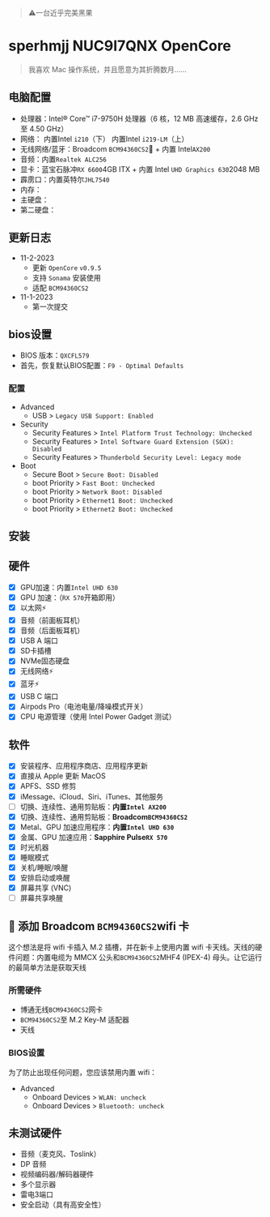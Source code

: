 > ⚠️一台近乎完美黑果

# sperhmjj NUC9I7QNX OpenCore

> 我喜欢 Mac 操作系统，并且愿意为其折腾数月……

## 电脑配置

- 处理器：Intel® Core™ i7-9750H 处理器（6 核，12 MB 高速缓存，2.6 GHz 至 4.50 GHz）
- 网络： 内置Intel `i210`（下） 内置Intel `i219-LM`（上）
- 无线网络/蓝牙：Broadcom `BCM94360CS2`🔧 + 内置 Intel`AX200`
- 音频：内置`Realtek ALC256`
- 显卡：蓝宝石脉冲`RX 6600`4GB ITX + 内置 Intel `UHD Graphics 630`2048 MB
- 霹雳口：内置英特尔`JHL7540`
- 内存：
- 主硬盘：
- 第二硬盘：

## 更新日志

- 11-2-2023
  - 更新 `OpenCore` `v0.9.5`
  - 支持 `Sonama` 安装使用
  - 适配 `BCM94360CS2`
- 11-1-2023
  - 第一次提交

## bios设置

- BIOS 版本：`QXCFL579`
- 首先，恢复默认BIOS配置：`F9 - Optimal Defaults`

### 配置

- Advanced
  - USB > `Legacy USB Support: Enabled`
- Security
  - Security Features > `Intel Platform Trust Technology: Unchecked`
  - Security Features > `Intel Software Guard Extension (SGX): Disabled`
  - Security Features > `Thunderbold Security Level: Legacy mode`
- Boot
  - Secure Boot > `Secure Boot: Disabled`
  - boot Priority > `Fast Boot: Unchecked`
  - boot Priority > `Network Boot: Disabled`
  - boot Priority > `Ethernet1 Boot: Unchecked`
  - boot Priority > `Ethernet2 Boot: Unchecked`

## 安装

## 硬件

- [x] GPU加速：内置`Intel UHD 630`
- [x] GPU 加速：（`RX 570`开箱即用）
- [x] 以太网⚡
- [x] 音频（前面板耳机）
- [x] 音频（后面板耳机）
- [x] USB A 端口
- [x] SD卡插槽
- [x] NVMe固态硬盘
- [x] 无线网络⚡
- [x] 蓝牙⚡
- [x] USB C 端口
- [x] Airpods Pro（电池电量/降噪模式开关）
- [x] CPU 电源管理（使用 Intel Power Gadget 测试）

## 软件

- [x] 安装程序、应用程序商店、应用程序更新
- [x] 直接从 Apple 更新 MacOS
- [x] APFS、SSD 修剪
- [x] iMessage、iCloud、Siri、iTunes、其他服务
- [ ] 切换、连续性、通用剪贴板：**内置`Intel AX200`**
- [x] 切换、连续性、通用剪贴板：**Broadcom`BCM94360CS2`**
- [x] Metal、GPU 加速应用程序：**内置`Intel UHD 630`**
- [x] 金属、GPU 加速应用：**Sapphire Pulse`RX 570`**
- [x] 时光机器
- [x] 睡眠模式
- [x] 关机/睡眠/唤醒
- [x] 安排启动或唤醒
- [x] 屏幕共享 (VNC)
- [ ] 屏幕共享唤醒

## 🔧 添加 Broadcom `BCM94360CS2`wifi 卡

这个想法是将 wifi 卡插入 M.2 插槽，并在新卡上使用内置 wifi 卡天线。天线的硬件问题：内置电缆为 MMCX 公头和`BCM94360CS2`MHF4 (IPEX-4) 母头。让它运行的最简单方法是获取天线

### 所需硬件

- 博通无线`BCM94360CS2`网卡
- `BCM94360CS2`至 M.2 Key-M 适配器
- 天线

### BIOS设置

为了防止出现任何问题，您应该禁用内置 wifi：

- Advanced
  - Onboard Devices > `WLAN: uncheck`
  - Onboard Devices > `Bluetooth: uncheck`

## 未测试硬件

- 音频（麦克风、Toslink）
- DP 音频
- 视频编码器/解码器硬件
- 多个显示器
- 雷电3端口
- 安全启动（具有高安全性）
